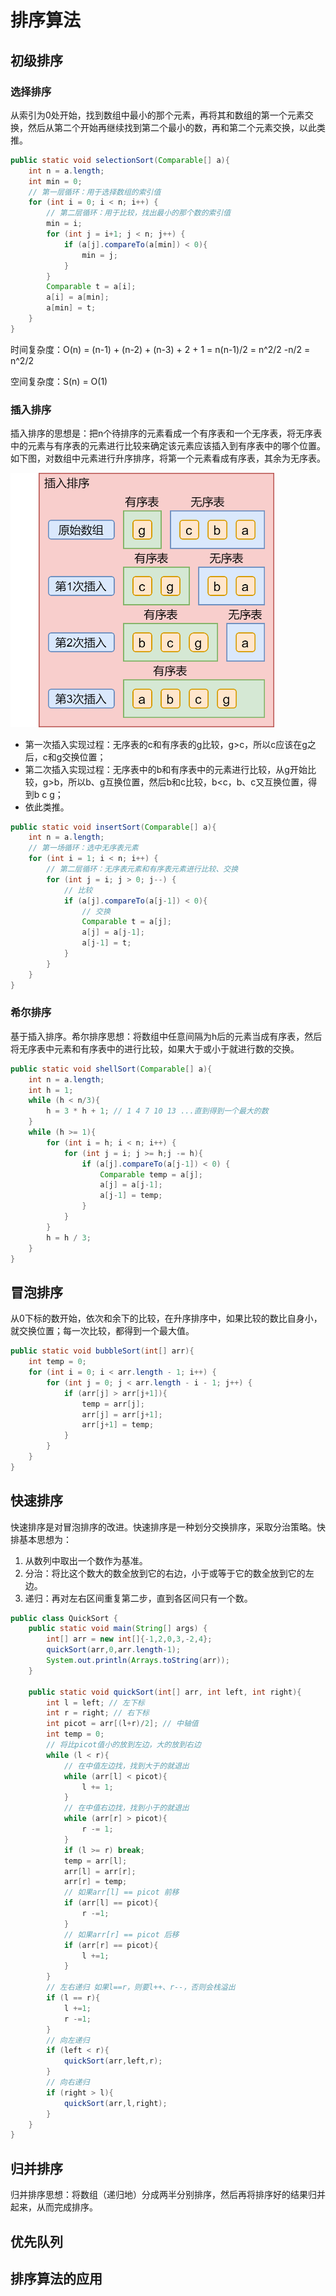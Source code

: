 # 排序算法

## 初级排序

### 选择排序

从索引为0处开始，找到数组中最小的那个元素，再将其和数组的第一个元素交换，然后从第二个开始再继续找到第二个最小的数，再和第二个元素交换，以此类推。

```java
public static void selectionSort(Comparable[] a){
    int n = a.length;
    int min = 0;
    // 第一层循环：用于选择数组的索引值
    for (int i = 0; i < n; i++) {
        // 第二层循环：用于比较，找出最小的那个数的索引值
        min = i;
        for (int j = i+1; j < n; j++) {
            if (a[j].compareTo(a[min]) < 0){
                min = j;
            }
        }
        Comparable t = a[i];
        a[i] = a[min];
        a[min] = t;
    }
}
```

时间复杂度：O(n) = (n-1) + (n-2) + (n-3) + 2 + 1 = n(n-1)/2 = n^2/2 -n/2 = n^2/2

空间复杂度：S(n) = O(1)

### 插入排序

插入排序的思想是：把n个待排序的元素看成一个有序表和一个无序表，将无序表中的元素与有序表的元素进行比较来确定该元素应该插入到有序表中的哪个位置。如下图，对数组中元素进行升序排序，将第一个元素看成有序表，其余为无序表。

<img src="img/algorithm_1_插入排序.png" style="zoom:50%;" />

- 第一次插入实现过程：无序表的c和有序表的g比较，g>c，所以c应该在g之后，c和g交换位置；
- 第二次插入实现过程：无序表中的b和有序表中的元素进行比较，从g开始比较，g>b，所以b、g互换位置，然后b和c比较，b<c，b、c又互换位置，得到b c g；
- 依此类推。

```java
public static void insertSort(Comparable[] a){
    int n = a.length;
    // 第一场循环：选中无序表元素
    for (int i = 1; i < n; i++) {
        // 第二层循环：无序表元素和有序表元素进行比较、交换
        for (int j = i; j > 0; j--) {
            // 比较
            if (a[j].compareTo(a[j-1]) < 0){
                // 交换
                Comparable t = a[j];
        		a[j] = a[j-1];
        		a[j-1] = t;
            }
        }
    }
}
```

### 希尔排序

基于插入排序。希尔排序思想：将数组中任意间隔为h后的元素当成有序表，然后将无序表中元素和有序表中的进行比较，如果大于或小于就进行数的交换。

```java
public static void shellSort(Comparable[] a){
    int n = a.length;
    int h = 1;
    while (h < n/3){
        h = 3 * h + 1; // 1 4 7 10 13 ...直到得到一个最大的数
    }
    while (h >= 1){
        for (int i = h; i < n; i++) {
            for (int j = i; j >= h;j -= h){
                if (a[j].compareTo(a[j-1]) < 0) {
                    Comparable temp = a[j];
                    a[j] = a[j-1];
                    a[j-1] = temp;
                }
            }
        }
        h = h / 3;
    }
}
```



## 冒泡排序

从0下标的数开始，依次和余下的比较，在升序排序中，如果比较的数比自身小，就交换位置；每一次比较，都得到一个最大值。

```java
public static void bubbleSort(int[] arr){
    int temp = 0;
    for (int i = 0; i < arr.length - 1; i++) {
        for (int j = 0; j < arr.length - i - 1; j++) {
            if (arr[j] > arr[j+1]){
                temp = arr[j];
                arr[j] = arr[j+1];
                arr[j+1] = temp;
            }
        }
    }
}
```



## 快速排序

快速排序是对冒泡排序的改进。快速排序是一种划分交换排序，采取分治策略。快排基本思想为：

1. 从数列中取出一个数作为基准。
2. 分治：将比这个数大的数全放到它的右边，小于或等于它的数全放到它的左边。
3. 递归：再对左右区间重复第二步，直到各区间只有一个数。  

```java
public class QuickSort {
    public static void main(String[] args) {
        int[] arr = new int[]{-1,2,0,3,-2,4};
        quickSort(arr,0,arr.length-1);
        System.out.println(Arrays.toString(arr));
    }

    public static void quickSort(int[] arr, int left, int right){
        int l = left; // 左下标
        int r = right; // 右下标
        int picot = arr[(l+r)/2]; // 中轴值
        int temp = 0;
        // 将比picot值小的放到左边，大的放到右边
        while (l < r){
            // 在中值左边找，找到大于的就退出
            while (arr[l] < picot){
                l += 1;
            }
            // 在中值右边找，找到小于的就退出
            while (arr[r] > picot){
                r -= 1;
            }
            if (l >= r) break;
            temp = arr[l];
            arr[l] = arr[r];
            arr[r] = temp;
            // 如果arr[l] == picot 前移
            if (arr[l] == picot){
                r -=1;
            }
            // 如果arr[r] == picot 后移
            if (arr[r] == picot){
                l +=1;
            }
        }
        // 左右递归 如果l==r，则要l++、r--，否则会栈溢出
        if (l == r){
            l +=1;
            r -=1;
        }
        // 向左递归
        if (left < r){
            quickSort(arr,left,r);
        }
        // 向右递归
        if (right > l){
            quickSort(arr,l,right);
        }
    }
}
```



## 归并排序

归并排序思想：将数组（递归地）分成两半分别排序，然后再将排序好的结果归并起来，从而完成排序。





## 优先队列





## 排序算法的应用



























